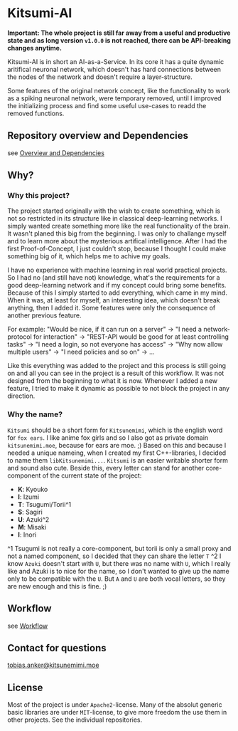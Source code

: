 # Kitsumi-AI

**Important: The whole project is still far away from a useful and productive state and as long version `v1.0.0` is not reached, there can be API-breaking changes anytime.**

Kitsumi-AI is in short an AI-as-a-Service. In its core it has a quite dynamic aritifical neuronal network, which doesn't has hard connections between the nodes of the network and doesn't require a layer-structure. 

Some features of the original network concept, like the functionality to work as a spiking neuronal network, were temporary removed, until I improved the initializing process and find some useful use-cases to readd the removed functions.

## Repository overview and Dependencies

see [Overview and Dependencies](subsites/Dependencies.md)

## Why?

### Why this project?

The project started originally with the wish to create something, which is not so restricted in its structure like in classical deep-learning networks. I simply wanted create something more like the real functionality of the brain. It wasn't planed this big from the beginning. I was only to challange myself and to learn more about the mysterious artifical intelligence. After I had the first Proof-of-Concept, I just couldn't stop, because I thought I could make something big of it, which helps me to achive my goals. 

I have no experience with machine learning in real world practical projects. So I had no (and still have not) knowledge, what's the requirements for a good deep-learning network and if my concept could bring some benefits. Because of this I simply started to add everything, which came in my mind. When it was, at least for myself, an interesting idea, which doesn't break anything, then I added it. Some features were only the consequence of another previous feature. 

For example: "Would be nice, if it can run on a server" -> "I need a network-protocol for interaction" -> "REST-API would be good for at least controlling tasks" -> "I need a login, so not everyone has access" -> "Why now allow multiple users" -> "I need policies and so on" -> ...

Like this everything was added to the project and this process is still going on and all you can see in the project is a result of this workflow. It was not designed from the beginning to what it is now. Whenever I added a new feature, I tried to make it dynamic as possible to not block the project in any direction. 

### Why the name?

`Kitsumi` should be a short form for `Kitsunemimi`, which is the english word for `fox ears`. I like anime fox girls and so I also got as private domain `kitsunemimi.moe`, because for ears are moe. ;) Based on this and because I needed a unique nameing, when I created my first C++-libraries, I decided to name them `libKitsunemimi...`. `Kitsumi` is an easier writable shorter form and sound also cute. Beside this, every letter can stand for another core-component of the current state of the project:

- **K**: Kyouko
- **I**: Izumi
- **T**: Tsugumi/Torii^1
- **S**: Sagiri
- **U**: Azuki^2
- **M**: Misaki
- **I**: Inori

^1 Tsugumi is not really a core-component, but torii is only a small proxy and not a named component, so I decided that they can share the letter `T`
^2 I know `Azuki` doesn't start with `U`, but there was no name with `U`, which I really like and Azuki is to nice for the name, so I don't wanted to give up the name only to be compatible with the `U`. But `A` and `U` are both vocal letters, so they are new enough and this is fine. ;)

## Workflow

see [Workflow](subsites/Workflow.md)

## Contact for questions

tobias.anker@kitsunemimi.moe

## License

Most of the project is under `Apache2`-license. Many of the absolut generic basic libraries are under `MIT`-license, to give more freedom the use them in other projects. See the individual repositories.
